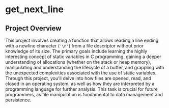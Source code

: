 # get_next_line

## Project Overview
This project involves creating a function that allows reading a line ending with a newline character (`'\n'`) from a file descriptor without prior knowledge of its size. The primary goals include learning the highly interesting concept of static variables in C programming, gaining a deeper understanding of allocations (whether on the stack or heap memory), manipulating and understanding the lifecycle of a buffer, and grappling with the unexpected complexities associated with the use of static variables. Through this project, you'll delve into how files are opened, read, and closed in an operating system, as well as how they are interpreted by a programming language for further analysis. This task is crucial for future programmers, as file manipulation is fundamental to data management and persistence.
